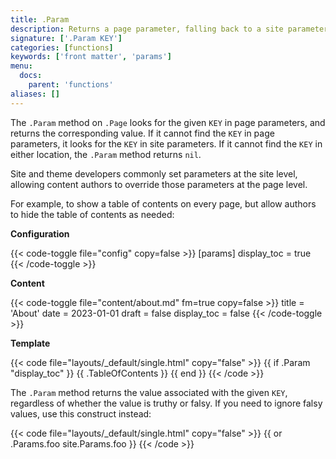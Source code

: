 ```yaml
---
title: .Param
description: Returns a page parameter, falling back to a site parameter if present.
signature: ['.Param KEY']
categories: [functions]
keywords: ['front matter', 'params']
menu:
  docs:
    parent: 'functions'
aliases: []
---
```


The `.Param` method on `.Page` looks for the given `KEY` in page parameters, and returns the corresponding value. If it cannot find the `KEY` in page parameters, it looks for the `KEY` in site parameters. If it cannot find the `KEY` in either location, the `.Param` method returns `nil`. 

Site and theme developers commonly set parameters at the site level, allowing content authors to override those parameters at the page level.

For example, to show a table of contents on every page, but allow authors to hide the table of contents as needed:

**Configuration**

{{< code-toggle file="config" copy=false >}}
[params]
display_toc = true
{{< /code-toggle >}}

**Content**

{{< code-toggle file="content/about.md" fm=true copy=false >}}
title = 'About'
date = 2023-01-01
draft = false
display_toc = false
{{< /code-toggle >}}

**Template**

{{< code file="layouts/_default/single.html" copy="false" >}}
{{ if .Param "display_toc" }}
  {{ .TableOfContents }}
{{ end }}
{{< /code >}}

The `.Param` method returns the value associated with the given `KEY`, regardless of whether the value is truthy or falsy. If you need to ignore falsy values, use this construct instead:

{{< code file="layouts/_default/single.html" copy="false" >}}
{{ or .Params.foo site.Params.foo }}
{{< /code >}}
